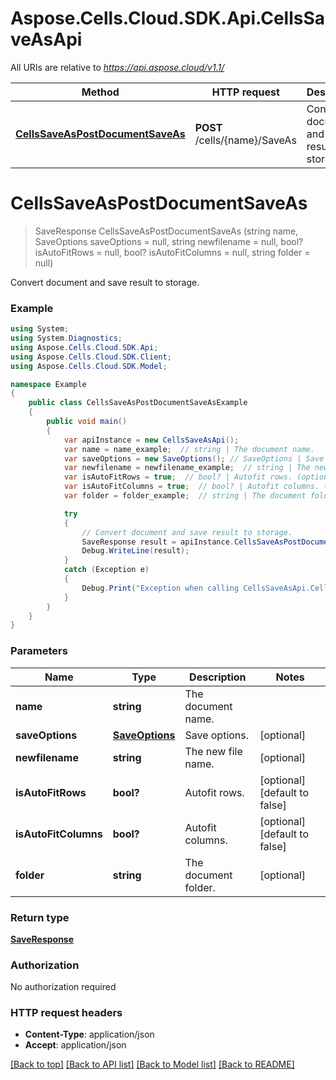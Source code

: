 # Aspose.Cells.Cloud.SDK.Api.CellsSaveAsApi

All URIs are relative to *https://api.aspose.cloud/v1.1/*

Method | HTTP request | Description
------------- | ------------- | -------------
[**CellsSaveAsPostDocumentSaveAs**](CellsSaveAsApi.md#cellssaveaspostdocumentsaveas) | **POST** /cells/{name}/SaveAs | Convert document and save result to storage.


<a name="cellssaveaspostdocumentsaveas"></a>
# **CellsSaveAsPostDocumentSaveAs**
> SaveResponse CellsSaveAsPostDocumentSaveAs (string name, SaveOptions saveOptions = null, string newfilename = null, bool? isAutoFitRows = null, bool? isAutoFitColumns = null, string folder = null)

Convert document and save result to storage.

### Example
```csharp
using System;
using System.Diagnostics;
using Aspose.Cells.Cloud.SDK.Api;
using Aspose.Cells.Cloud.SDK.Client;
using Aspose.Cells.Cloud.SDK.Model;

namespace Example
{
    public class CellsSaveAsPostDocumentSaveAsExample
    {
        public void main()
        {
            var apiInstance = new CellsSaveAsApi();
            var name = name_example;  // string | The document name.
            var saveOptions = new SaveOptions(); // SaveOptions | Save options. (optional) 
            var newfilename = newfilename_example;  // string | The new file name. (optional) 
            var isAutoFitRows = true;  // bool? | Autofit rows. (optional)  (default to false)
            var isAutoFitColumns = true;  // bool? | Autofit columns. (optional)  (default to false)
            var folder = folder_example;  // string | The document folder. (optional) 

            try
            {
                // Convert document and save result to storage.
                SaveResponse result = apiInstance.CellsSaveAsPostDocumentSaveAs(name, saveOptions, newfilename, isAutoFitRows, isAutoFitColumns, folder);
                Debug.WriteLine(result);
            }
            catch (Exception e)
            {
                Debug.Print("Exception when calling CellsSaveAsApi.CellsSaveAsPostDocumentSaveAs: " + e.Message );
            }
        }
    }
}
```

### Parameters

Name | Type | Description  | Notes
------------- | ------------- | ------------- | -------------
 **name** | **string**| The document name. | 
 **saveOptions** | [**SaveOptions**](SaveOptions.md)| Save options. | [optional] 
 **newfilename** | **string**| The new file name. | [optional] 
 **isAutoFitRows** | **bool?**| Autofit rows. | [optional] [default to false]
 **isAutoFitColumns** | **bool?**| Autofit columns. | [optional] [default to false]
 **folder** | **string**| The document folder. | [optional] 

### Return type

[**SaveResponse**](SaveResponse.md)

### Authorization

No authorization required

### HTTP request headers

 - **Content-Type**: application/json
 - **Accept**: application/json

[[Back to top]](#) [[Back to API list]](../README.md#documentation-for-api-endpoints) [[Back to Model list]](../README.md#documentation-for-models) [[Back to README]](../README.md)

